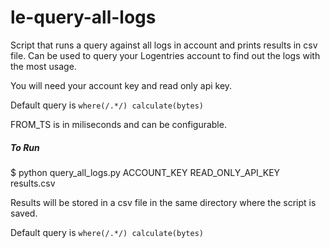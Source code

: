 # le-query-all-logs
Script that runs a query against all logs in account and prints results in csv file. Can be used to query your Logentries account to find out the logs with the most usage.

You will need your account key and read only api key.

Default query is `where(/.*/) calculate(bytes)`

FROM_TS is in miliseconds and can be configurable. 

##### To Run

$ python query_all_logs.py ACCOUNT_KEY READ_ONLY_API_KEY results.csv

Results will be stored in a csv file in the same directory where the script is saved.

Default query is `where(/.*/) calculate(bytes)`
